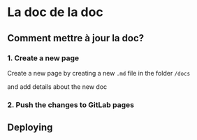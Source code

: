 # La doc de la doc

## Comment mettre à jour la doc?

### 1. Create a new page

Create a new page by creating a new `.md` file in the folder `/docs`

and add details about the new doc

### 2. Push the changes to GitLab pages

## Deploying 